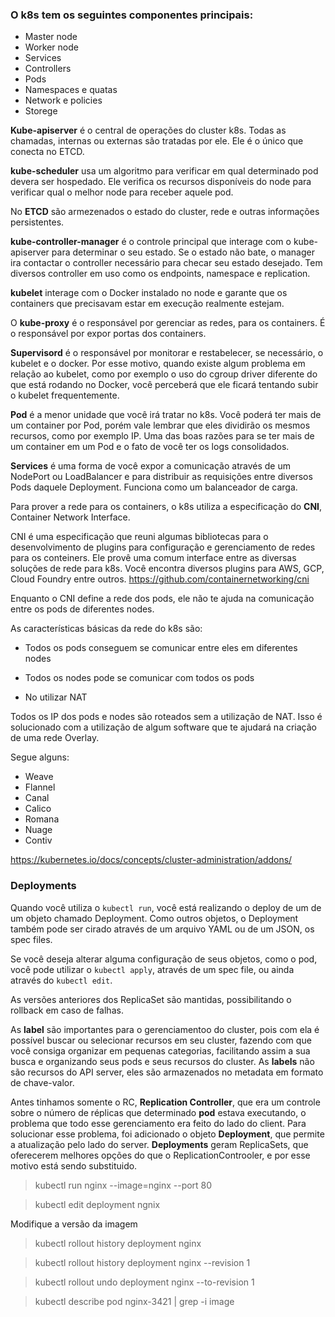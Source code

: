 ### O k8s tem os seguintes componentes principais:

* Master node
* Worker node
* Services
* Controllers
* Pods
* Namespaces e quatas
* Network e policies
* Storege

**Kube-apiserver** é o central de operações do cluster k8s. Todas as chamadas, internas ou externas são tratadas por ele. Ele é o único que conecta no ETCD.

**kube-scheduler** usa um algoritmo para verificar em qual determinado pod devera ser hospedado. Ele verifica os recursos disponíveis  do node para verificar qual o melhor node para receber aquele pod.

No **ETCD** são armezenados o estado do cluster, rede e outras informações persistentes.

**kube-controller-manager** é o controle principal que interage com o kube-apiserver para determinar o seu estado. Se o estado não bate, o manager ira contactar o controller necessário para checar seu estado desejado. Tem diversos controller em uso como os endpoints, namespace e replication.

**kubelet** interage com o Docker instalado no node e garante que os containers que precisavam estar em execução realmente estejam.

O **kube-proxy** é o responsável por gerenciar as redes, para os containers. É o responsável por expor portas dos containers.

**Supervisord** é o responsável por monitorar e restabelecer, se necessário, o kubelet e o docker. Por esse motivo, quando existe algum problema em relação ao kubelet, como por exemplo o uso do cgroup driver diferente do que está rodando no Docker, você perceberá que ele ficará tentando subir o kubelet frequentemente.

**Pod** é a menor unidade que você irá tratar no k8s. Você poderá ter mais de um container por Pod, porém vale lembrar que eles dividirão os mesmos recursos, como por exemplo IP. Uma das boas razões para se ter mais de um container em um Pod e o fato de você ter os logs consolidados.

**Services** é uma forma de você expor a comunicação através de um NodePort ou LoadBalancer e para distribuir as requisições entre diversos Pods daquele Deployment. Funciona como um balanceador de carga.

Para prover a rede para os containers, o k8s utiliza a especificação do **CNI**, Container Network Interface.

CNI é uma especificação que reuni algumas bibliotecas para o desenvolvimento de plugins para configuração e gerenciamento de redes para os conteiners. Ele provê uma comum interface entre as diversas soluções de rede para k8s. Você encontra diversos plugins para AWS, GCP, Cloud Foundry entre outros. https://github.com/containernetworking/cni

Enquanto o CNI define a rede dos pods, ele não te ajuda na comunicação entre os pods de diferentes nodes.

As características básicas da rede do k8s são:

* Todos os pods conseguem se comunicar entre eles em diferentes nodes

* Todos os nodes pode se comunicar com todos os pods

* No utilizar NAT

Todos os IP dos pods e nodes são roteados sem a utilização de NAT. Isso é solucionado com a utilização de algum software que te ajudará na criação de uma rede Overlay.

Segue alguns:

* Weave
* Flannel
* Canal
* Calico
* Romana
* Nuage
* Contiv

https://kubernetes.io/docs/concepts/cluster-administration/addons/


### Deployments

Quando você utiliza o `kubectl run`, você está realizando o deploy de um de um objeto chamado Deployment. Como outros objetos, o Deployment também pode ser cirado através de um arquivo YAML ou de um JSON, os spec files.

Se você deseja  alterar alguma configuração de seus objetos, como o pod, você pode utilizar o `kubectl apply`, através de um spec file, ou ainda através do `kubectl edit`.

As versões anteriores dos ReplicaSet são mantidas, possibilitando o rollback em caso de falhas.

As **label** são importantes para o gerenciamentoo do cluster, pois com ela é possível buscar ou selecionar recursos em seu cluster, fazendo com que você consiga organizar em pequenas categorias, facilitando assim a sua busca e organizando seus pods e seus recursos do cluster. As **labels** não são recursos do API server, eles são armazenados no metadata em formato de chave-valor.

Antes tinhamos somente o RC, **Replication Controller**, que era um controle sobre o número de réplicas que determinado **pod** estava executando, o problema que todo esse gerenciamento era feito do lado do client. Para solucionar esse problema, foi adicionado o objeto **Deployment**, que permite a atualização pelo lado do server. **Deployments** geram ReplicaSets, que oferecerem melhores opções do que o ReplicationControoler, e por esse motivo está sendo substituido.


> kubectl run nginx --image=nginx --port 80

> kubectl edit deployment ngnix

Modifique a versão da imagem

> kubectl rollout history deployment nginx

> kubectl rollout history deployment nginx --revision 1

> kubectl rollout undo deployment nginx --to-revision 1

> kubectl describe pod nginx-3421 | grep -i image